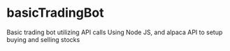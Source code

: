 # basicTradingBot
Basic trading bot utilizing API calls
Using Node JS, and alpaca API to setup buying and selling stocks
